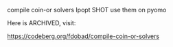 compile coin-or solvers Ipopt SHOT
use them on pyomo

Here is ARCHIVED, visit:

https://codeberg.org/fdobad/compile-coin-or-solvers
